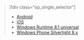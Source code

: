 > [!div class="op_single_selector"]
>- [Android](../articles/notification-hubs/notification-hubs-aspnet-backend-android-xplat-segmented-gcm-push-notification.md)
>- [iOS](../articles/notification-hubs/notification-hubs-ios-xplat-segmented-apns-push-notification.md)
>- [Windows Runtime 8.1 universal](../articles/notification-hubs/notification-hubs-windows-notification-dotnet-push-xplat-segmented-wns.md)
>- [Windows Phone Silverlight 8.x](../articles/notification-hubs/notification-hubs-windows-phone-push-xplat-segmented-mpns-notification.md)
